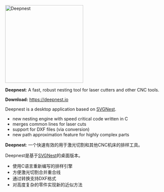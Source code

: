 <img src="https://deepnest.io/img/logo-large.png" alt="Deepnest" width="250">  

**Deepnest**: A fast, robust nesting tool for laser cutters and other CNC tools.  

**Download:** https://deepnest.io  
  
Deepnest is a desktop application based on [SVGNest](https://github.com/Jack000/SVGnest).  

  
- new nesting engine with speed critical code written in C
- merges common lines for laser cuts
- support for DXF files (via conversion)
- new path approximation feature for highly complex parts  
  
	
**Deepnest**: 一个快速有效的用于激光切割和其他CNC机床的排样工具。  

Deepnest是基于[SVGNest](https://github.com/Jack000/SVGnest)的桌面版本。  
  
  
* 使用C语言重新编写的排样引擎
* 方便激光切割合并重合线
* 通过转换支持DXF格式
* 对高度复杂的零件实现新的近似方法
